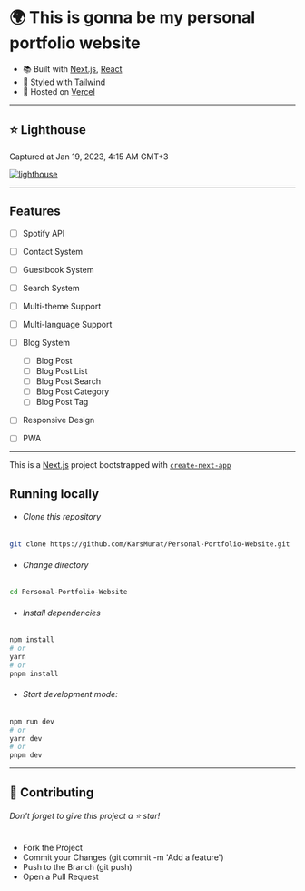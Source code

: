 # 🌍 This is gonna be my personal portfolio website

- 📚 Built with [Next.js](https://nextjs.org), [React](https://reactjs.org)
- 🎨 Styled with [Tailwind](https://tailwindcss.com)
- 💽 Hosted on [Vercel](https://vercel.com)

---

## ⭐ Lighthouse

Captured at Jan 19, 2023, 4:15 AM GMT+3

<a href="https://googlechrome.github.io/lighthouse/viewer/?gist=438baa75e1de3ad80f829f6659a76936"><img src="https://personal-portfolio-website.muratkars.live/img/personal-website.muratkars.live_2023-01-19_04-15-46.lighthouse.report.jpg"  alt="lighthouse"></a>

---

## Features

- [ ] Spotify API
- [ ] Contact System
- [ ] Guestbook System
- [ ] Search System

- [ ] Multi-theme Support

- [ ] Multi-language Support

- [ ] Blog System

  - [ ] Blog Post
  - [ ] Blog Post List
  - [ ] Blog Post Search
  - [ ] Blog Post Category
  - [ ] Blog Post Tag

- [ ] Responsive Design
- [ ] PWA

---

This is a [Next.js](https://nextjs.org/) project bootstrapped with [`create-next-app`](https://github.com/vercel/next.js/tree/canary/packages/create-next-app)

## Running locally

- ###### Clone this repository

```bash
git clone https://github.com/KarsMurat/Personal-Portfolio-Website.git
```

- ###### Change directory

```bash
cd Personal-Portfolio-Website
```

- ###### Install dependencies

```bash
npm install
# or
yarn
# or
pnpm install
```

- ###### Start development mode:

```bash
npm run dev
# or
yarn dev
# or
pnpm dev
```

---

## 🍰 Contributing

###### Don't forget to give this project a ⭐ star!

- Fork the Project
- Commit your Changes (git commit -m 'Add a feature')
- Push to the Branch (git push)
- Open a Pull Request
